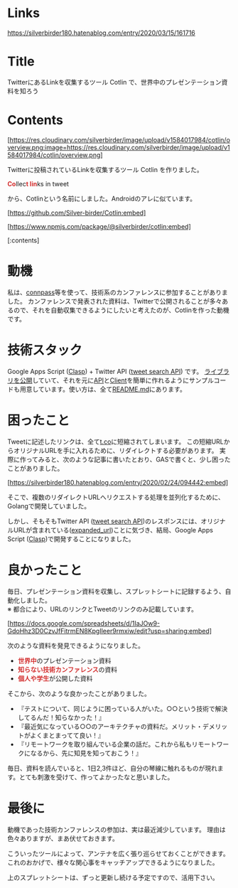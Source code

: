 <!-- 
title: TwitterにあるLinkを収集するツール Cotlin で、世界中のプレゼンテーション資料を知ろう
date: 2020-03-15T16:17:16+09:00
draft: false
description: description
image: 
icon: 😎
-->
# Links
https://silverbirder180.hatenablog.com/entry/2020/03/15/161716

# Title
TwitterにあるLinkを収集するツール Cotlin で、世界中のプレゼンテーション資料を知ろう

# Contents
[https://res.cloudinary.com/silverbirder/image/upload/v1584017984/cotlin/overview.png:image=https://res.cloudinary.com/silverbirder/image/upload/v1584017984/cotlin/overview.png]

Twitterに投稿されているLinkを収集するツール Cotlin を作りました。

<b><span style="color: #d32f2f">Co</span></b>llec<b><span style="color: #d32f2f">t lin</span></b>ks in tweet 

から、Cotlinという名前にしました。Androidのアレに似ています。

[https://github.com/Silver-birder/Cotlin:embed]

[https://www.npmjs.com/package/@silverbirder/cotlin:embed]

[:contents]
# 動機
私は、[connpass](https://connpass.com/)等を使って、技術系のカンファレンスに参加することがありました。
カンファレンスで発表された資料は、Twitterで公開されることが多々あるので、それを自動収集できるようにしたいと考えたのが、Cotlinを作った動機です。

# 技術スタック
Google Apps Script ([Clasp](https://github.com/google/clasp/)) + Twitter API ([tweet search API](https://developer.twitter.com/en/docs/tweets/search/overview)) です。
[ライブラリを公開](https://github.com/Silver-birder/Cotlin#use-by-google-apps-script)していて、それを元に[API](https://github.com/Silver-birder/Cotlin/blob/master/sample/api.js)と[Client](https://github.com/Silver-birder/Cotlin/blob/master/sample/client.js)を簡単に作れるようにサンプルコードも用意しています。使い方は、全て[README.md](https://github.com/Silver-birder/Cotlin/blob/master/README.md)にあります。

# 困ったこと
Tweetに記述したリンクは、全て[t.co](https://help.twitter.com/ja/using-twitter/url-shortener)に短縮されてしまいます。
この短縮URLからオリジナルURLを手に入れるために、リダイレクトする必要があります。
実際に作ってみると、次のような記事に書いたとおり、GASで書くと、少し困ったことがありました。

[https://silverbirder180.hatenablog.com/entry/2020/02/24/094442:embed]

そこで、複数のリダイレクトURLへリクエストする処理を並列化するために、Golangで開発していました。

しかし、そもそもTwitter API ([tweet search API](https://developer.twitter.com/en/docs/tweets/search/overview))のレスポンスには、オリジナルURLが含まれている([expanded_url](https://developer.twitter.com/en/docs/tweets/search/api-reference/get-search-tweets))ことに気づき、結局、Google Apps Script ([Clasp](https://github.com/google/clasp/))で開発することになりました。

# 良かったこと

毎日、プレゼンテーション資料を収集し、スプレットシートに記録するよう、自動化しました。  
※ 都合により、URLのリンクとTweetのリンクのみ記載しています。

[https://docs.google.com/spreadsheets/d/1IaJOw9-GdoHhz3D0CzvJfFitrmEN8KpgIleer9rmxiw/edit?usp=sharing:embed]

次のような資料を発見できるようになりました。

* <span style="color: #d32f2f"><b>世界中</b></span>のプレゼンテーション資料
* <span style="color: #d32f2f"><b>知らない技術カンファレンス</b></span>の資料
* <span style="color: #d32f2f"><b>個人や学生</b></span>が公開した資料

そこから、次のような良かったことがありました。

* 『テストについて、同じように困っている人がいた。○○という技術で解決してるんだ！知らなかった！』  
* 『最近気になっている○○のアーキテクチャの資料だ。メリット・デメリットがよくまとまってて良い！』  
* 『リモートワークを取り組んでいる企業の話だ。これから私もリモートワークになるから、先に知見を知っておこう！』    

毎日、資料を読んでいると、1日2,3件ほど、自分の琴線に触れるものが現れます。とても刺激を受けて、作ってよかったなと思いました。

# 最後に
動機であった技術カンファレンスの参加は、実は最近減少しています。
理由は色々ありますが、まあ伏せておきます。

こういったツールによって、アンテナを広く張り巡らせておくことができます。
これのおかげで、様々な関心事をキャッチアップできるようになりました。

上のスプレットシートは、ずっと更新し続ける予定ですので、活用下さい。
